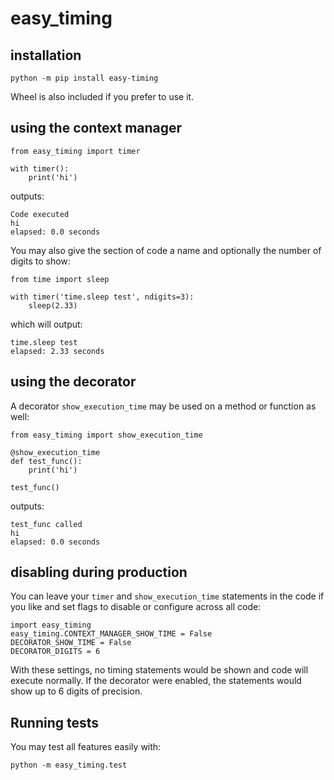 # easy_timing

## installation

`python -m pip install easy-timing`

Wheel is also included if you prefer to use it.


## using the context manager

```
from easy_timing import timer

with timer():
    print('hi')
```

outputs:

```
Code executed
hi
elapsed: 0.0 seconds
```

You may also give the section of code a name and optionally the number of digits to show:

```
from time import sleep

with timer('time.sleep test', ndigits=3):
    sleep(2.33)
```

which will output:

```
time.sleep test
elapsed: 2.33 seconds
```

## using the decorator
A decorator `show_execution_time` may be used on a method or function as well:

```
from easy_timing import show_execution_time

@show_execution_time
def test_func():
    print('hi')

test_func()
```

outputs:

```
test_func called
hi
elapsed: 0.0 seconds
```

## disabling during production
You can leave your `timer` and `show_execution_time` statements in the code if you like and set flags to disable or configure across all code:

```
import easy_timing
easy_timing.CONTEXT_MANAGER_SHOW_TIME = False
DECORATOR_SHOW_TIME = False
DECORATOR_DIGITS = 6
```

With these settings, no timing statements would be shown and code will execute normally. If the decorator were enabled, the statements would show up to 6 digits of precision.

## Running tests
You may test all features easily with:

`python -m easy_timing.test`
